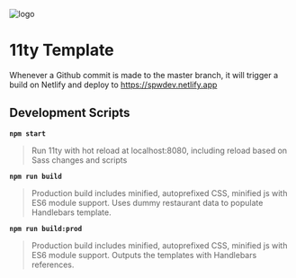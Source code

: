 ![logo](https://res.cloudinary.com/jmbrnrd/image/upload/c_scale,r_0,w_240/v1651842572/jmbrnrd/img-jmbrnrd-640_2x.jpg)

# 11ty Template

Whenever a Github commit is made to the master branch, it will trigger a build on Netlify and deploy to https://spwdev.netlify.app

## Development Scripts

**`npm start`**

> Run 11ty with hot reload at localhost:8080, including reload based on Sass changes and scripts

**`npm run build`**

> Production build includes minified, autoprefixed CSS, minified js with ES6 module support. 
> Uses dummy restaurant data to populate Handlebars template.

**`npm run build:prod`**

> Production build includes minified, autoprefixed CSS, minified js with ES6 module support.
> Outputs the templates with Handlebars references.
